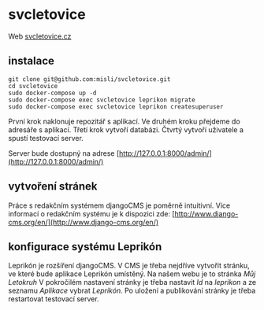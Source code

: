# svcletovice
Web [svcletovice.cz](http://www.svcletovice.cz/)

## instalace

```shell
git clone git@github.com:misli/svcletovice.git
cd svcletovice
sudo docker-compose up -d
sudo docker-compose exec svcletovice leprikon migrate
sudo docker-compose exec svcletovice leprikon createsuperuser
```

První krok naklonuje repozitář s aplikací.
Ve druhém kroku přejdeme do adresáře s aplikací.
Třetí krok vytvoří databázi.
Čtvrtý vytvoří uživatele
a spustí testovací server.

Server bude dostupný na adrese
[http://127.0.0.1:8000/admin/](http://127.0.0.1:8000/admin/)

## vytvoření stránek

Práce s redakčním systémem djangoCMS je poměrně intuitivní.
Více informací o redakčním systému je k dispozici zde:
[http://www.django-cms.org/en/](http://www.django-cms.org/en/)

## konfigurace systému Leprikón

Leprikón je rozšíření djangoCMS. V CMS je třeba nejdříve vytvořit stránku,
ve které bude aplikace Leprikón umístěný.
Na našem webu je to stránka *Můj Letokruh*
V pokročilém nastavení stránky je třeba nastavit *Id* na *leprikon*
a ze seznamu *Aplikace* vybrat *Leprikón*.
Po uložení a publikování stránky je třeba restartovat testovací server.
